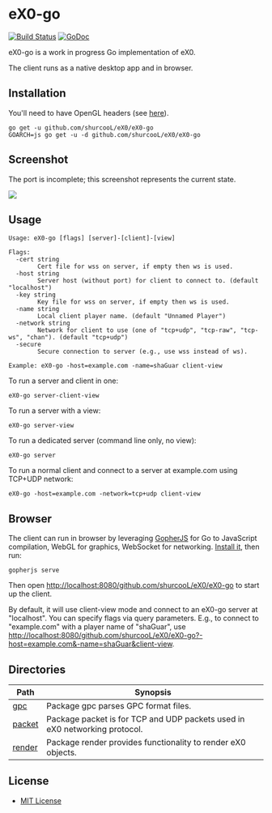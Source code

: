 eX0-go
======

[![Build Status](https://travis-ci.org/shurcooL/eX0.svg?branch=master)](https://travis-ci.org/shurcooL/eX0) [![GoDoc](https://godoc.org/github.com/shurcooL/eX0/eX0-go?status.svg)](https://godoc.org/github.com/shurcooL/eX0/eX0-go)

eX0-go is a work in progress Go implementation of eX0.

The client runs as a native desktop app and in browser.

Installation
------------

You'll need to have OpenGL headers (see [here](https://github.com/go-gl/glfw#installation)).

```
go get -u github.com/shurcooL/eX0/eX0-go
GOARCH=js go get -u -d github.com/shurcooL/eX0/eX0-go
```

Screenshot
----------

The port is incomplete; this screenshot represents the current state.

![](Screenshot.png)

Usage
-----

```
Usage: eX0-go [flags] [server]-[client]-[view]

Flags:
  -cert string
    	Cert file for wss on server, if empty then ws is used.
  -host string
    	Server host (without port) for client to connect to. (default "localhost")
  -key string
    	Key file for wss on server, if empty then ws is used.
  -name string
    	Local client player name. (default "Unnamed Player")
  -network string
    	Network for client to use (one of "tcp+udp", "tcp-raw", "tcp-ws", "chan"). (default "tcp+udp")
  -secure
    	Secure connection to server (e.g., use wss instead of ws).

Example: eX0-go -host=example.com -name=shaGuar client-view
```

To run a server and client in one:

```
eX0-go server-client-view
```

To run a server with a view:

```
eX0-go server-view
```

To run a dedicated server (command line only, no view):

```
eX0-go server
```

To run a normal client and connect to a server at example.com using TCP+UDP network:

```
eX0-go -host=example.com -network=tcp+udp client-view
```

Browser
-------

The client can run in browser by leveraging [GopherJS](https://github.com/gopherjs/gopherjs#readme) for Go to JavaScript compilation, WebGL for graphics, WebSocket for networking. [Install it](https://github.com/gopherjs/gopherjs#installation-and-usage), then run:

```
gopherjs serve
```

Then open <http://localhost:8080/github.com/shurcooL/eX0/eX0-go> to start up the client.

By default, it will use client-view mode and connect to an eX0-go server at "localhost". You can specify flags via query parameters. E.g., to connect to "example.com" with a player name of "shaGuar", use <http://localhost:8080/github.com/shurcooL/eX0/eX0-go?-host=example.com&-name=shaGuar&client-view>.

Directories
-----------

| Path                                                              | Synopsis                                                                   |
|-------------------------------------------------------------------|----------------------------------------------------------------------------|
| [gpc](https://godoc.org/github.com/shurcooL/eX0/eX0-go/gpc)       | Package gpc parses GPC format files.                                       |
| [packet](https://godoc.org/github.com/shurcooL/eX0/eX0-go/packet) | Package packet is for TCP and UDP packets used in eX0 networking protocol. |
| [render](https://godoc.org/github.com/shurcooL/eX0/eX0-go/render) | Package render provides functionality to render eX0 objects.               |

License
-------

-	[MIT License](https://opensource.org/licenses/mit-license.php)
